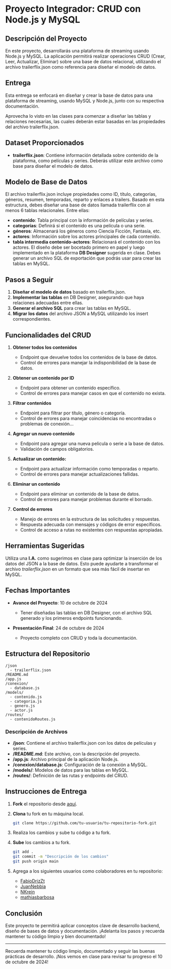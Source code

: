 # Proyecto Integrador: CRUD con Node.js y MySQL

## Descripción del Proyecto

En este proyecto, desarrollarás una plataforma de streaming usando Node.js y MySQL. La aplicación permitirá realizar operaciones CRUD (Crear, Leer, Actualizar, Eliminar) sobre una base de datos relacional, utilizando el archivo trailerflix.json como referencia para diseñar el modelo de datos.

## Entrega
Esta entrega se enfocará en diseñar y crear la base de datos para una plataforma de streaming, usando MySQL y Node.js, junto con su respectiva documentación.

Aprovecha lo visto en las clases para comenzar a diseñar las tablas y relaciones necesarias, las cuales deberán estar basadas en las propiedades del archivo trailerflix.json.

## Dataset Proporcionados

- **trailerflix.json**: Contiene información detallada sobre contenido de la plataforma, como películas y series. Deberás utilizar este archivo como base para diseñar el modelo de datos.

## Modelo de Base de Datos
El archivo trailerflix.json incluye propiedades como ID, título, categorías, géneros, resumen, temporadas, reparto y enlaces a trailers. Basado en esta estructura, debes diseñar una base de datos llamada trailerflix con al menos 6 tablas relacionales. Entre ellas:

- **contenido**: Tabla principal con la información de películas y series.
- **categorías**: Definirá si el contenido es una película o una serie.
- **géneros**: Almacenará los géneros como Ciencia Ficción, Fantasía, etc.
- **actores**: Información sobre los actores principales de cada contenido.
- **tabla intermedia contenido-actores**: Relacionará el contenido con los actores.
El diseño debe ser bocetado primero en papel y luego implementado en la plataforma **DB Designer** sugerida en clase. Debes generar un archivo SQL de exportación que podrás usar para crear las tablas en MySQL.

## Pasos a Seguir
1. **Diseñar el modelo de datos** basado en trailerflix.json.
2. **Implementar las tablas** en DB Designer, asegurando que haya relaciones adecuadas entre ellas.
3. **Generar el archivo SQL** para crear las tablas en MySQL.
4. **Migrar los datos** del archivo JSON a MySQL utilizando los insert correspondientes.

## Funcionalidades del CRUD

1. **Obtener todos los contenidos**
   - Endpoint que devuelve todos los contenidos de la base de datos.
   - Control de errores para manejar la indisponibilidad de la base de datos.

2. **Obtener un contenido por ID**
   - Endpoint para obtener un contenido específico.
   - Control de errores para manejar casos en que el contenido no exista.

3. **Filtrar contenidos**
   - Endpoint para filtrar por título, género o categoría.
   - Control de errores para manejar coincidencias no encontradas o problemas de conexión...

4. **Agregar un nuevo contenido**
   - Endpoint para agregar una nueva pelicula o serie a la base de datos.
   - Validación de campos obligatorios.

5. **Actualizar un contenido:**
   - Endpoint para actualizar información como temporadas o reparto.
   - Control de errores para manejar actualizaciones fallidas.
     
6. **Eliminar un contenido**
   - Endpoint para eliminar un contenido de la base de datos.
   - Control de errores para manejar problemas durante el borrado.

7. **Control de errores**
   - Manejo de errores en la estructura de las solicitudes y respuestas.
   - Respuesta adecuada con mensajes y códigos de error específicos.
   - Control de acceso a rutas no existentes con respuestas apropiadas.
  
## Herramientas Sugeridas
Utiliza una **I.A.** como sugerimos en clase para optimizar la inserción de los datos del JSON a la base de datos. Esto puede ayudarte a transformar el archivo *trailerflix.json* en un formato que sea más fácil de insertar en MySQL.

## Fechas Importantes

- **Avance del Proyecto**: 10 de octubre de 2024
  - Tener diseñadas las tablas en DB Designer, con el archivo SQL generado y los primeros endpoints funcionando.

- **Presentación Final**: 24 de octubre de 2024
  - Proyecto completo con CRUD y toda la documentación.

## Estructura del Repositorio

```plaintext
/json
  - trailerflix.json
/README.md
/app.js
/conexion/
  - database.js
/models/
  - contenido.js
  - categoria.js
  - genero.js
  - actor.js
/routes/
  - contenidoRoutes.js
```

### Descripción de Archivos

- **/json**: Contiene el archivo trailerflix.json con los datos de películas y series.
- **/README.md**: Este archivo, con la descripción del proyecto.
- **/app.js**: Archivo principal de la aplicación Node.js.
- **/conexion/database.js**: Configuración de la conexión a MySQL.
- **/models/**: Modelos de datos para las tablas en MySQL.
- **/routes/**: Definición de las rutas y endpoints del CRUD.

## Instrucciones de Entrega

1. **Fork** el repositorio desde [aquí](https://github.com/FabioDrizZt/Trabajo-Integrador-Relacional-Backend-Diplomatura-UNTREF/fork).
2. **Clona** tu fork en tu máquina local.
   ```bash
   git clone https://github.com/tu-usuario/tu-repositorio-fork.git
   ```
3. Realiza los cambios y sube tu código a tu fork.
4. **Sube** los cambios a tu fork.
   ```bash
   git add .
   git commit -m "Descripción de los cambios"
   git push origin main
   ```

5. Agrega a los siguientes usuarios como colaboradores en tu repositorio:
   - [FabioDrizZt](https://github.com/FabioDrizZt)
   - [JuanNebbia](https://github.com/JuanNebbia)
   - [NKrein](https://github.com/NKrein)
   - [mathiasbarbosa](https://github.com/mathiasbarbosa)

## Conclusión

Este proyecto te permitirá aplicar conceptos clave de desarrollo backend, diseño de bases de datos y documentación. ¡Adelanta los pasos y recuerda mantener tu código limpio y bien documentado!

---

Recuerda mantener tu código limpio, documentado y seguir las buenas prácticas de desarrollo. ¡Nos vemos en clase para revisar tu progreso el 10 de octubre de 2024!

